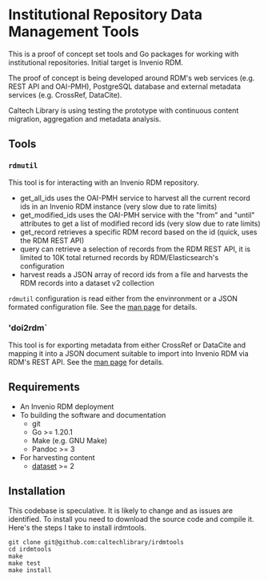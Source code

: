 
Institutional Repository Data Management Tools
==============================================

This is a proof of concept set tools and Go packages for
working with institutional repositories. Initial target is
Invenio RDM.

The proof of concept is being developed around RDM's web services 
(e.g. REST API and OAI-PMH), PostgreSQL database and external metadata
services (e.g. CrossRef, DataCite).

Caltech Library is using testing the prototype with continuous content
migration, aggregation and metadata analysis.

## Tools

### `rdmutil`

This tool is for interacting with an Invenio RDM repository.

- get_all_ids uses the OAI-PMH service to harvest all the current record ids in an Invenio RDM instance (very slow due to rate limits)
- get_modified_ids uses the OAI-PMH service with the "from" and "until" attributes to get a list of modified record ids (very slow due to rate limits)
- get_record retrieves a specific RDM record based on the id (quick, uses the RDM REST API)
- query can retrieve a selection of records from the RDM REST API, it is limited to 10K total returned records by RDM/Elasticsearch's configuration
- harvest reads a JSON array of record ids from a file and harvests the RDM records into a dataset v2 collection

`rdmutil` configuration is read either from the envinronment or a JSON formated configuration file. See the [man page](rdmutil.1.md) for details.

### 'doi2rdm`

This tool is for exporting metadata from either CrossRef or DataCite and
mapping it into a JSON document suitable to import into Invenio RDM via
RDM's REST API.  See the [man page](doi2rdm.1.md) for details.


## Requirements

- An Invenio RDM deployment
- To building the software and documentation
    - git
    - Go >= 1.20.1
    - Make (e.g. GNU Make)
    - Pandoc >= 3
- For harvesting content
    - [dataset](https://github.com/caltechlibrary/dataset/) >= 2

## Installation

This codebase is speculative. It is likely to change and 
as issues are identified. To install you need to download
the source code and compile it.  Here's the steps I take to
install irdmtools.

~~~
git clone git@github.com:caltechlibrary/irdmtools
cd irdmtools
make
make test
make install
~~~


